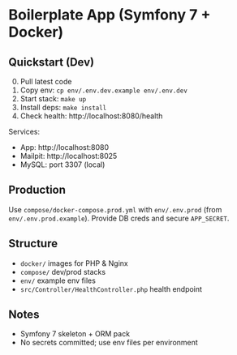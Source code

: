 # Boilerplate App (Symfony 7 + Docker)

## Quickstart (Dev)
0. Pull latest code
1. Copy env: `cp env/.env.dev.example env/.env.dev`
2. Start stack: `make up`
3. Install deps: `make install`
4. Check health: http://localhost:8080/health

Services:
- App: http://localhost:8080
- Mailpit: http://localhost:8025
- MySQL: port 3307 (local)

## Production
Use `compose/docker-compose.prod.yml` with `env/.env.prod` (from `env/.env.prod.example`).
Provide DB creds and secure `APP_SECRET`.

## Structure
- `docker/` images for PHP & Nginx
- `compose/` dev/prod stacks
- `env/` example env files
- `src/Controller/HealthController.php` health endpoint

## Notes
- Symfony 7 skeleton + ORM pack
- No secrets committed; use env files per environment
